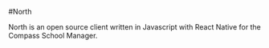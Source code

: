 #North

North is an open source client written in Javascript with React Native for the Compass School Manager.

